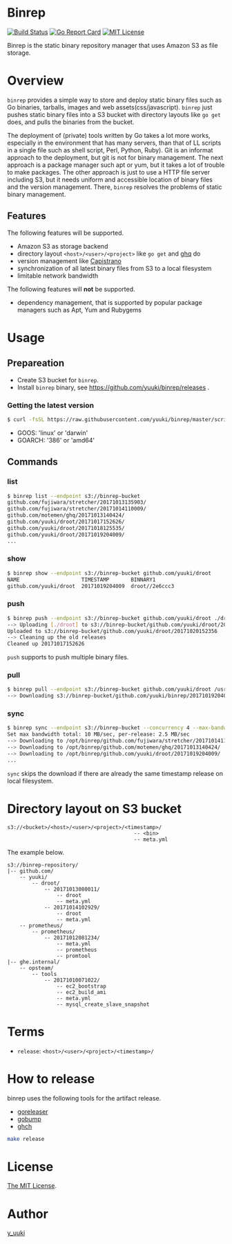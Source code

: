 Binrep
======

[![Build Status](https://travis-ci.org/yuuki/binrep.png?branch=master)][travis]
[![Go Report Card](https://goreportcard.com/badge/github.com/yuuki/droot)][goreportcard]
[![MIT License](http://img.shields.io/badge/license-MIT-blue.svg?style=flat-square)][license]

[travis]: https://travis-ci.org/yuuki/binrep
[goreportcard]: (https://goreportcard.com/report/github.com/yuuki/binrep)
[license]: https://github.com/yuuki/binrep/blob/master/LICENSE

Binrep is the static binary repository manager that uses Amazon S3 as file storage.

# Overview

`binrep` provides a simple way to store and deploy static binary files such as Go binaries, tarballs, images and web assets(css/javascript). `binrep` just pushes static binary files into a S3 bucket with directory layouts like `go get` does, and pulls the binaries from the bucket.

The deployment of (private) tools written by Go takes a lot more works, especially in the environment that has many servers, than that of LL scripts in a single file such as shell script, Perl, Python, Ruby). Git is an informat approach to the deployment, but git is not for binary management. The next approach is a package manager such apt or yum, but it takes a lot of trouble to make packages. The other approach is just to use a HTTP file server including S3, but it needs uniform and accessible location of binary files and the version management. There, `binrep` resolves the problems of static binary management.

## Features

The following features will be supported.

- Amazon S3 as storage backend
- directory layout `<host>/<user>/<project>` like `go get` and [ghq](https://github.com/motemen/ghq) do
- version management like [Capistrano](http://capistranorb.com/)
- synchronization of all latest binary files from S3 to a local filesystem
- limitable network bandwidth

The following features will **not** be supported.

- dependency management, that is supported by popular package managers such as Apt, Yum and Rubygems

# Usage

## Prepareation

- Create S3 bucket for `binrep`.
- Install `binrep` binary, see https://github.com/yuuki/binrep/releases .

### Getting the latest version

```sh
$ curl -fsSL https://raw.githubusercontent.com/yuuki/binrep/master/scripts/install_latest_binary | bash /dev/stdin $GOOS $GOARCH | tar --exclude 'README.md' --exclude 'LICENSE' -xzf - -C /usr/local/bin/
```

- GOOS: 'linux' or 'darwin'
- GOARCH: '386' or 'amd64'

## Commands

### list

```sh
$ binrep list --endpoint s3://binrep-bucket
github.com/fujiwara/stretcher/20171013135903/
github.com/fujiwara/stretcher/20171014110009/
github.com/motemen/ghq/20171013140424/
github.com/yuuki/droot/20171017152626/
github.com/yuuki/droot/20171018125535/
github.com/yuuki/droot/20171019204009/
...
```

### show

```sh
$ binrep show --endpoint s3://binrep-bucket github.com/yuuki/droot
NAME                    TIMESTAMP       BINNARY1
github.com/yuuki/droot  20171019204009  droot//2e6ccc3
```

### push

```sh
$ binrep push --endpoint s3://binrep-bucket github.com/yuuki/droot ./droot
--> Uploading [./droot] to s3://binrep-bucket/github.com/yuuki/droot/20171020152356
Uploaded to s3://binrep-bucket/github.com/yuuki/droot/20171020152356
--> Cleaning up the old releases
Cleaned up 20171017152626
```

`push` supports to push multiple binary files.

### pull

```sh
$ binrep pull --endpoint s3://binrep-bucket github.com/yuuki/droot /usr/local/bin
--> Downloading s3://binrep-bucket/github.com/yuuki/binrep/20171019204009 to /usr/local/bin
```

### sync

```sh
$ binrep sync --endpoint s3://binrep-bucket --concurrency 4 --max-bandwidth '10 MB' /opt/binrep/
Set max bandwidth total: 10 MB/sec, per-release: 2.5 MB/sec
--> Downloading to /opt/binrep/github.com/fujiwara/stretcher/20171014110009/
--> Downloading to /opt/binrep/github.com/motemen/ghq/20171013140424/
--> Downloading to /opt/binrep/github.com/yuuki/droot/20171019204009/
...
```

`sync` skips the download if there are already the same timestamp release on local filesystem.

# Directory layout on S3 bucket

```
s3://<bucket>/<host>/<user>/<project>/<timestamp>/
                                         -- <bin>
                                         -- meta.yml
```

The example below.

```
s3://binrep-repository/
|-- github.com/
    -- yuuki/
        -- droot/
            -- 20171013080011/
                -- droot
                -- meta.yml
            -- 20171014102929/
                -- droot
                -- meta.yml
    -- prometheus/
        -- prometheus/
            -- 20171012081234/
                -- meta.yml
                -- prometheus
                -- promtool
|-- ghe.internal/
    -- opsteam/
        -- tools
            -- 20171010071022/
                -- ec2_bootstrap
                -- ec2_build_ami
                -- meta.yml
                -- mysql_create_slave_snapshot

```

# Terms

- `release`: `<host>/<user>/<project>/<timestamp>/`

# How to release

binrep uses the following tools for the artifact release.

- [goreleaser](https://goreleaser.com/)
- [gobump](https://github.com/motemen/gobump)
- [ghch](https://github.com/Songmu/ghch)

```sh
make release
```

# License

[The MIT License](./LICENSE).

# Author

[y_uuki](https://github.com/yuuki)

